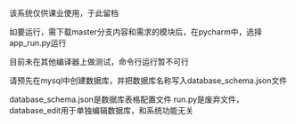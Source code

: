 该系统仅供课业使用，于此留档

如要运行，需下载master分支内容和需求的模块后，在pycharm中，选择app_run.py运行

目前未在其他编译器上做测试，命令行运行暂不可行

请预先在mysql中创建数据库，并把数据库名称写入database_schema.json文件

database_schema.json是数据库表格配置文件
run.py是废弃文件，database_edit用于单独编辑数据库，和系统功能无关
